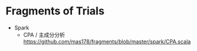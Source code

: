 # Fragments of Trials

- Spark
  - CPA / 主成分分析 https://github.com/mas178/fragments/blob/master/spark/CPA.scala
